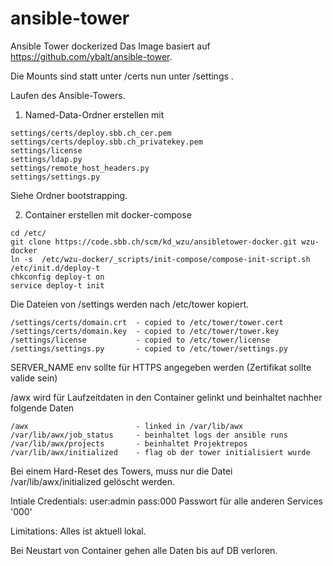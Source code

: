 # ansible-tower
Ansible Tower dockerized
Das Image basiert auf https://github.com/ybalt/ansible-tower.



Die Mounts sind statt unter /certs nun unter /settings .

Laufen des Ansible-Towers.

1. Named-Data-Ordner erstellen mit
```
settings/certs/deploy.sbb.ch_cer.pem
settings/certs/deploy.sbb.ch_privatekey.pem
settings/license
settings/ldap.py
settings/remote_host_headers.py
settings/settings.py
```
Siehe Ordner bootstrapping.

2. Container erstellen mit docker-compose
```
cd /etc/
git clone https://code.sbb.ch/scm/kd_wzu/ansibletower-docker.git wzu-docker
ln -s  /etc/wzu-docker/_scripts/init-compose/compose-init-script.sh /etc/init.d/deploy-t
chkconfig deploy-t on
service deploy-t init
```

Die Dateien von /settings werden nach /etc/tower kopiert.

```
/settings/certs/domain.crt  - copied to /etc/tower/tower.cert
/settings/certs/domain.key  - copied to /etc/tower/tower.key
/settings/license           - copied to /etc/tower/license
/settings/settings.py       - copied to /etc/tower/settings.py
```
SERVER_NAME env sollte für HTTPS angegeben werden (Zertifikat sollte valide sein)

/awx wird für Laufzeitdaten in den Container gelinkt und beinhaltet nachher folgende Daten
```
/awx                        - linked in /var/lib/awx
/var/lib/awx/job_status     - beinhaltet logs der ansible runs
/var/lib/awx/projects       - beinhaltet Projektrepos
/var/lib/awx/initialized    - flag ob der tower initialisiert wurde
```

Bei einem Hard-Reset des Towers, muss nur die Datei /var/lib/awx/initialized gelöscht werden.

Intiale Credentials: user:admin pass:000
Passwort für alle anderen Services '000'

Limitations:
Alles ist aktuell lokal.

Bei Neustart von Container gehen alle Daten bis auf DB  verloren.